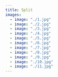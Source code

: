 ```yaml
---
title: Split
images:
  - image: "./1.jpg"
  - image: "./2.jpg"
  - image: "./3.jpg"
  - image: "./4.jpg"
  - image: "./5.jpg"
  - image: "./6.jpg"
  - image: "./7.jpg"
  - image: "./8.jpg"
  - image: "./9.jpg"
  - image: "./10.jpg"
  - image: "./11.jpg"
---
```


